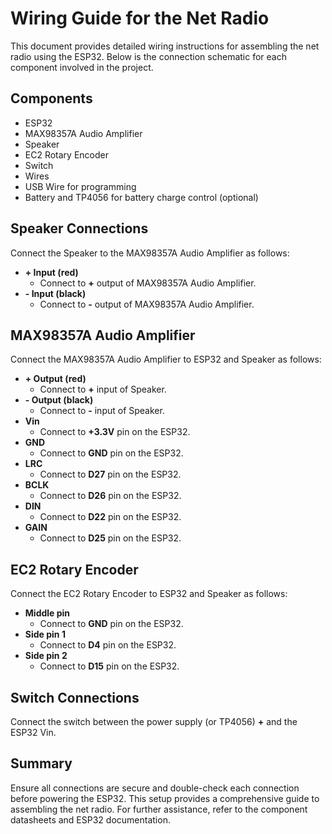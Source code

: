 # Wiring Guide for the Net Radio

This document provides detailed wiring instructions for assembling the net radio using the ESP32. Below is the connection schematic for each component involved in the project.

## Components
- ESP32
- MAX98357A Audio Amplifier
- Speaker
- EC2 Rotary Encoder
- Switch
- Wires
- USB Wire for programming
- Battery and TP4056 for battery charge control (optional)

## Speaker Connections

Connect the Speaker to the MAX98357A Audio Amplifier as follows:

- **+ Input (red)**
  - Connect to **+** output of MAX98357A Audio Amplifier.
- **- Input (black)**
  - Connect to **-** output of MAX98357A Audio Amplifier.

## MAX98357A Audio Amplifier

Connect the MAX98357A Audio Amplifier to ESP32 and Speaker as follows:

- **+ Output (red)**
  - Connect to **+** input of Speaker.
- **- Output (black)**
  - Connect to **-** input of Speaker.
- **Vin**
  - Connect to **+3.3V** pin on the ESP32.
- **GND**
  - Connect to **GND** pin on the ESP32.
- **LRC**
  - Connect to **D27** pin on the ESP32.
- **BCLK**
  - Connect to **D26** pin on the ESP32.
- **DIN**
  - Connect to **D22** pin on the ESP32.
- **GAIN**
  - Connect to **D25** pin on the ESP32.

## EC2 Rotary Encoder

Connect the EC2 Rotary Encoder to ESP32 and Speaker as follows:

- **Middle pin**
  - Connect to **GND** pin on the ESP32.
- **Side pin 1**
  - Connect to **D4** pin on the ESP32.
- **Side pin 2**
  - Connect to **D15** pin on the ESP32.

## Switch Connections

Connect the switch between the power supply (or TP4056) **+** and the ESP32 Vin.

## Summary

Ensure all connections are secure and double-check each connection before powering the ESP32. This setup provides a comprehensive guide to assembling the net radio. For further assistance, refer to the component datasheets and ESP32 documentation.

